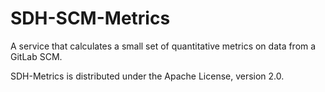 SDH-SCM-Metrics
================

A service that calculates a small set of quantitative metrics on data from a GitLab SCM.

SDH-Metrics is distributed under the Apache License, version 2.0.
